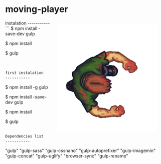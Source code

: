 # moving-player
<img align="right" src="https://github.com/0neLife/moving-player/blob/master/app/img/player.gif" hspace="20" vspace="10" width="320">
instalation
-----------
```
$ npm install -save-dev gulp

$ npm install

$ gulp
```


first instalation
-----------
```
$ npm install -g gulp

$ npm install -save-dev gulp

$ npm install

$ gulp
```

Dependencies list
-----------
```
"gulp"
"gulp-sass"
"gulp-cssnano"
"gulp-autoprefixer"
"gulp-imagemin"
"gulp-concat"
"gulp-uglify"
"browser-sync"
"gulp-rename"
```


